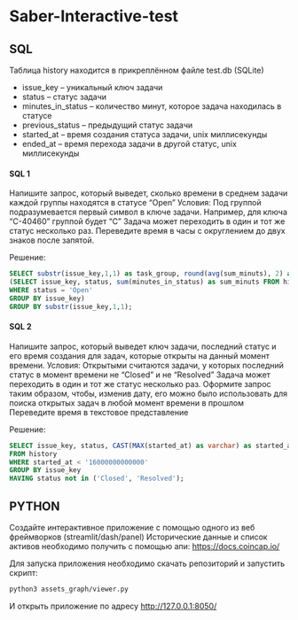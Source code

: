 # Saber-Interactive-test
## SQL
Таблица history находится в прикреплённом файле test.db (SQLite)
- issue_key – уникальный ключ задачи
- status – статус задачи
- minutes_in_status – количество минут, которое задача находилась в статусе
- previous_status – предыдущий статус задачи
- started_at – время создания статуса задачи, unix миллисекунды 
- ended_at – время перехода задачи в другой статус, unix миллисекунды 

####  SQL 1
Напишите запрос, который выведет, сколько времени в среднем задачи каждой группы находятся в статусе “Open” 
Условия:
Под группой подразумевается первый символ в ключе задачи. Например, для ключа “C-40460” группой будет “C”
Задача может переходить в один и тот же статус несколько раз.
Переведите время в часы с округлением до двух знаков после запятой.

Решение:
```sql
SELECT substr(issue_key,1,1) as task_group, round(avg(sum_minuts), 2) as mean_group_minutes FROM
(SELECT issue_key, status, sum(minutes_in_status) as sum_minuts FROM history
WHERE status = 'Open'
GROUP BY issue_key)
GROUP BY substr(issue_key,1,1);
```


####  SQL 2 
Напишите запрос, который выведет ключ задачи, последний статус и его время создания для задач, которые открыты на данный момент времени.
Условия:
Открытыми считаются задачи, у которых последний статус в момент времени не “Closed” и не “Resolved”
Задача может переходить в один и тот же статус несколько раз.
Оформите запрос таким образом, чтобы, изменив дату, его можно было использовать для поиска открытых задач в любой момент времени в прошлом
Переведите время в текстовое представление

Решение:
```sql
SELECT issue_key, status, CAST(MAX(started_at) as varchar) as started_at
FROM history
WHERE started_at < '16000000000000'
GROUP BY issue_key
HAVING status not in ('Closed', 'Resolved');
```

## PYTHON
Создайте интерактивное приложение с помощью одного из веб фреймворков (streamlit/dash/panel)
Исторические данные и список активов необходимо получить с помощью апи:  https://docs.coincap.io/ 

Для запуска приложения необходимо скачать репозиторий и запустить скрипт:
```sh
python3 assets_graph/viewer.py
```
И открыть приложение по адресу http://127.0.0.1:8050/
